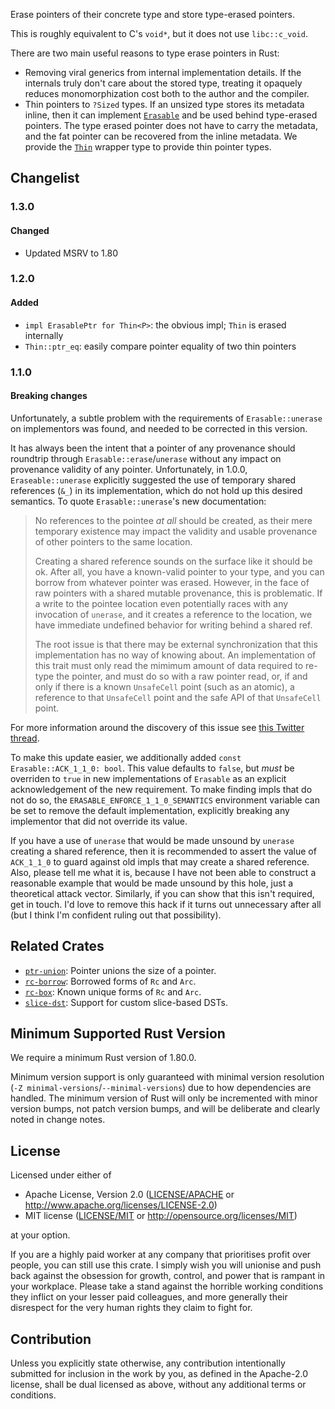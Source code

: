 Erase pointers of their concrete type and store type-erased pointers.

This is roughly equivalent to C's `void*`, but it does not use `libc::c_void`.

There are two main useful reasons to type erase pointers in Rust:

- Removing viral generics from internal implementation details.
  If the internals truly don't care about the stored type,
  treating it opaquely reduces monomorphization cost
  both to the author and the compiler.
- Thin pointers to `?Sized` types. If an unsized type stores its metadata inline,
  then it can implement [`Erasable`](https://cad97.github.io/pointer-utils/erasable/trait.Erasable.html)
  and be used behind type-erased pointers.
  The type erased pointer does not have to carry the metadata,
  and the fat pointer can be recovered from the inline metadata.
  We provide the [`Thin`](https://cad97.github.io/pointer-utils/erasable/struct.Thin.html)
  wrapper type to provide thin pointer types.

## Changelist

### 1.3.0
#### Changed
- Updated MSRV to 1.80

### 1.2.0
#### Added
- `impl ErasablePtr for Thin<P>`: the obvious impl; `Thin` is erased internally
- `Thin::ptr_eq`: easily compare pointer equality of two thin pointers

### 1.1.0
#### Breaking changes

Unfortunately, a subtle problem with the requirements of `Erasable::unerase`
on implementors was found, and needed to be corrected in this version.

It has always been the intent that a pointer of any provenance should roundtrip
through `Erasable::erase`/`unerase` without any impact on provenance validity
of any pointer. Unfortunately, in 1.0.0, `Eraseable::unerase` explicitly suggested
the use of temporary shared references (`&_`) in its implementation, which do not
hold up this desired semantics. To quote `Erasable::unerase`'s new documentation:

> No references to the pointee _at all_ should be created,
> as their mere temporary existence may impact the validity and
> usable provenance of other pointers to the same location.
>
> Creating a shared reference sounds on the surface like it should be ok.
> After all, you have a known-valid pointer to your type, and you can
> borrow from whatever pointer was erased. However, in the face of raw
> pointers with a shared mutable provenance, this is problematic.
> If a write to the pointee location even potentially races with any
> invocation of `unerase`, and it creates a reference to the location,
> we have immediate undefined behavior for writing behind a shared ref.
>
> The root issue is that there may be external synchronization that this
> implementation has no way of knowing about. An implementation of this
> trait must only read the mimimum amount of data required to re-type the
> pointer, and must do so with a raw pointer read, or, if and only if
> there is a known `UnsafeCell` point (such as an atomic), a reference to
> that `UnsafeCell` point and the safe API of that `UnsafeCell` point.

For more information around the discovery of this issue see
[this Twitter thread](https://twitter.com/CAD97_/status/1231057021623054336).

To make this update easier, we additionally added `const Erasable::ACK_1_1_0: bool`.
This value defaults to `false`, but _must_ be overriden to `true` in new
implementations of `Erasable` as an explicit acknowledgement of the new requirement.
To make finding impls that do not do so, the `ERASABLE_ENFORCE_1_1_0_SEMANTICS`
environment variable can be set to remove the default implementation,
explicitly breaking any implementor that did not override its value.

If you have a use of `unerase` that would be made unsound by `unerase` creating
a shared reference, then it is recommended to assert the value of `ACK_1_1_0`
to guard against old impls that may create a shared reference. Also, please tell
me what it is, because I have not been able to construct a reasonable example
that would be made unsound by this hole, just a theoretical attack vector.
Similarly, if you can show that this isn't required, get in touch.
I'd love to remove this hack if it turns out unnecessary after all
(but I think I'm confident ruling out that possibility).

## Related Crates

- [`ptr-union`](https://lib.rs/crates/ptr-union): Pointer unions the size of a pointer.
- [`rc-borrow`](https://lib.rs/crates/rc-borrow): Borrowed forms of `Rc` and `Arc`.
- [`rc-box`](https://lib.rs/crates/rc-box): Known unique forms of `Rc` and `Arc`.
- [`slice-dst`](https://lib.rs/crates/slice-dst): Support for custom slice-based DSTs.

## Minimum Supported Rust Version

We require a minimum Rust version of 1.80.0.

Minimum version support is only guaranteed with minimal version resolution
(`-Z minimal-versions`/`--minimal-versions`) due to how dependencies are handled.
The minimum version of Rust will only be incremented with minor version bumps,
not patch version bumps, and will be deliberate and clearly noted in change notes.

## License

Licensed under either of

 * Apache License, Version 2.0
   ([LICENSE/APACHE](../../LICENSE/APACHE) or http://www.apache.org/licenses/LICENSE-2.0)
 * MIT license
   ([LICENSE/MIT](../../LICENSE/MIT) or http://opensource.org/licenses/MIT)

at your option.

If you are a highly paid worker at any company that prioritises profit over
people, you can still use this crate. I simply wish you will unionise and push
back against the obsession for growth, control, and power that is rampant in
your workplace. Please take a stand against the horrible working conditions
they inflict on your lesser paid colleagues, and more generally their
disrespect for the very human rights they claim to fight for.

## Contribution

Unless you explicitly state otherwise, any contribution intentionally submitted
for inclusion in the work by you, as defined in the Apache-2.0 license, shall be
dual licensed as above, without any additional terms or conditions.
